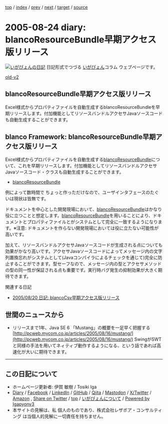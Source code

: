 [top](../index.html) 
 / [index](index.html) 
 / [prev](ig050820.html) 
 / [next](ig050825.html) 
 / [target](https://www.igapyon.jp/igapyon/diary/2005/ig050824.html) 
 / [source](https://github.com/igapyon/diary/blob/master/2005/ig050824.src.md) 

2005-08-24 diary: blancoResourceBundle早期アクセス版リリース
=====================================================================================================
[![いがぴょんの日記](https://www.igapyon.jp/igapyon/diary/images/iga202308_64.jpg "いがぴょん")](https://www.igapyon.jp/igapyon/diary/memo/memoigapyon.html) 日記形式でつづる [いがぴょん](https://www.igapyon.jp/igapyon/diary/memo/memoigapyon.html)コラム ウェブページです。

[old-v2](ig050824-orig.html)

## blancoResourceBundle早期アクセス版リリース

Excel様式からプロパティファイルを自動生成するblancoResourceBundleを早期リリースします。付加機能としてリソースバンドルアクセサJavaソースコードも自動生成することができます。


## blanco Framework: blancoResourceBundle早期アクセス版リリース

Excel様式からプロパティファイルを自動生成する[blancoResourceBundle](https://www.igapyon.jp/blanco/blancoresourcebundle.html)について、これを早期リリースします。付加機能としてリソースバンドルアクセサJavaソースコード・クラスも自動生成することができます。

* [blancoResourceBundle](https://www.igapyon.jp/blanco/blancoresourcebundle.html)

例によって数時間で ちょっと作っただけなので、ユーザインタフェースのたぐいは現状は皆無です。

ドキュメントを中心とした開発現場において、[blancoResourceBundle](https://www.igapyon.jp/blanco/blancoresourcebundle.html)はかなり役に立つことと想定します。[blancoResourceBundle](https://www.igapyon.jp/blanco/blancoresourcebundle.html)を用いることにより、ドキュメントとプロパティファイルとがシステムとして完全に一致するようになります。※注意: ドキュメントを作らない開発現場においては役に立たない可能性が高いです。

加えて、リソースバンドルアクセサJavaソースコードが生成される点についても効果がかなり高いです。アクセサJavaソースコードによってメッセージ内の文字列置換忘れがシステムとして(Javaコンパイラによるチェックを通じて)完全に防止することができます。型セーフなので、メッセージ内の型とアクセサメソッドの型の同一性が保証される点も重要です。実行時バグ発生の抑制効果が大きく期待できます。

関連する日記

* [2005/08/20 日記: blancoCsv早期アクセス版リリース](ig050820.html)

## 世間のニュースから

* リリースまで1年、Java SE 6 「Mustang」の概要を一足早く把握する
  [http://pcweb.mycom.co.jp/articles/2005/08/16/mustang/](http://pcweb.mycom.co.jp/articles/2005/08/16/mustang/)
  SwingがSWTと同様の手法を用いてネィティブ動作するようになる、という話であれば高速化が大いに期待できます。


----------------------------------------------------------------------------------------------------

## この日記について

* ホームページ更新者: 伊賀 敏樹 / Tosiki Iga
* [Diary](https://www.igapyon.jp/igapyon/diary/) / [Facebook](https://www.facebook.com/igapyon) / [LinkedIn](https://www.linkedin.com/in/toshikiiga) / [GitHub](https://github.com/igapyon) / [Qiita](https://qiita.com/igapyon) / [Mastodon](https://social.vivaldi.net/@igapyon) / [X/Twitter](https://twitter.com/ToshikiIga) / [Amazon](https://www.amazon.co.jp/%E4%BC%8A%E8%B3%80-%E6%95%8F%E6%A8%B9/e/B004LTQWCQ) ,
[Share on Twitter](https://twitter.com/intent/tweet?hashtags=igapyon%2Cdiary%2C%E3%81%84%E3%81%8C%E3%81%B4%E3%82%87%E3%82%93&text=blancoResourceBundle%E6%97%A9%E6%9C%9F%E3%82%A2%E3%82%AF%E3%82%BB%E3%82%B9%E7%89%88%E3%83%AA%E3%83%AA%E3%83%BC%E3%82%B9&url=https%3A%2F%2Fwww.igapyon.jp%2Figapyon%2Fdiary%2F2005%2Fig050824.html) / [top](../index.html) / [いがぴょんについて](https://www.igapyon.jp/igapyon/diary/memo/memoigapyon.html) / [Powered by Igapyonv3](https://github.com/igapyon/igapyonv3)
* 本サイトの見解は、私 個人のものであり、株式会社レザボア・コンサルティング は当個人的見解に一切責任を持ちません。 
